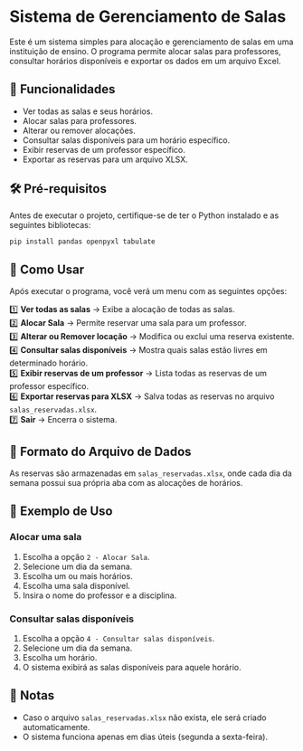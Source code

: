 # Sistema de Gerenciamento de Salas

Este é um sistema simples para alocação e gerenciamento de salas em uma instituição de ensino. O programa permite alocar salas para professores, consultar horários disponíveis e exportar os dados em um arquivo Excel.

## 🚀 Funcionalidades
- Ver todas as salas e seus horários.
- Alocar salas para professores.
- Alterar ou remover alocações.
- Consultar salas disponíveis para um horário específico.
- Exibir reservas de um professor específico.
- Exportar as reservas para um arquivo XLSX.

## 🛠️ Pré-requisitos

Antes de executar o projeto, certifique-se de ter o Python instalado e as seguintes bibliotecas:

```sh
pip install pandas openpyxl tabulate
```

## 📖 Como Usar

Após executar o programa, você verá um menu com as seguintes opções:

1️⃣ **Ver todas as salas** → Exibe a alocação de todas as salas. <br>
2️⃣ **Alocar Sala** → Permite reservar uma sala para um professor.<br>
3️⃣ **Alterar ou Remover locação** → Modifica ou exclui uma reserva existente.<br>
4️⃣ **Consultar salas disponíveis** → Mostra quais salas estão livres em determinado horário.<br>
5️⃣ **Exibir reservas de um professor** → Lista todas as reservas de um professor específico.<br>
6️⃣ **Exportar reservas para XLSX** → Salva todas as reservas no arquivo `salas_reservadas.xlsx`.<br>
7️⃣ **Sair** → Encerra o sistema.<br>

## 📂 Formato do Arquivo de Dados

As reservas são armazenadas em `salas_reservadas.xlsx`, onde cada dia da semana possui sua própria aba com as alocações de horários.

## 📝 Exemplo de Uso

### **Alocar uma sala**

1. Escolha a opção `2 - Alocar Sala`.
2. Selecione um dia da semana.
3. Escolha um ou mais horários.
4. Escolha uma sala disponível.
5. Insira o nome do professor e a disciplina.

### **Consultar salas disponíveis**

1. Escolha a opção `4 - Consultar salas disponíveis`.
2. Selecione um dia da semana.
3. Escolha um horário.
4. O sistema exibirá as salas disponíveis para aquele horário.

## 📌 Notas
- Caso o arquivo `salas_reservadas.xlsx` não exista, ele será criado automaticamente.
- O sistema funciona apenas em dias úteis (segunda a sexta-feira).
